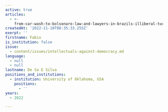 ```yaml
---
active: true
articles:
  - >-
    from-car-wash-to-bolsonaro-law-and-lawyers-in-brazils-illiberal-turn-20142018
createdAt: '2022-11-10T08:35:33.255Z'
exerpt: ''
firstname: Fabio
is_institution: false
issue:
  - content/issues/intellectuals-against-democracy.md
language:
  - null
  - null
lastname: De Sa E Silva
positions_and_institutions:
  - institution: University of Oklahoma, USA
    positions:
      - ''
years:
  - 2022

---
```

